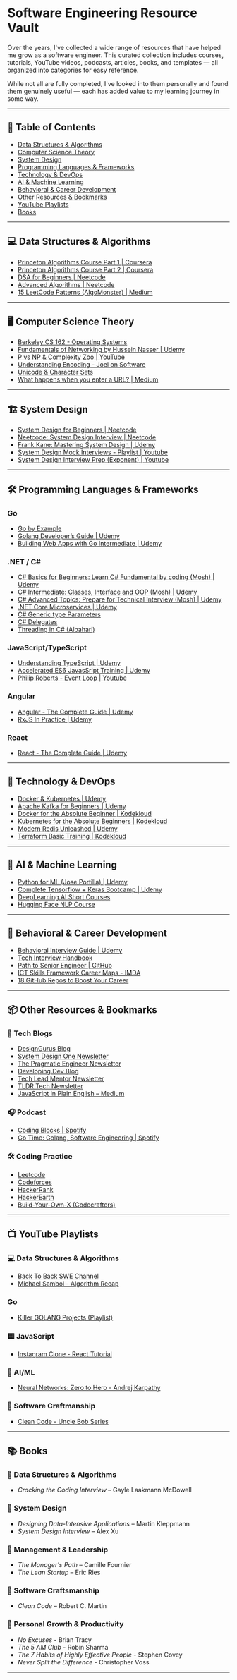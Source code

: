 # Software Engineering Resource Vault

Over the years, I've collected a wide range of resources that have helped me grow as a software engineer. This curated collection includes courses, tutorials, YouTube videos, podcasts, articles, books, and templates — all organized into categories for easy reference.

While not all are fully completed, I've looked into them personally and found them genuinely useful — each has added value to my learning journey in some way.

---

## 📌 Table of Contents
- [Data Structures & Algorithms](#-data-structures--algorithms)
- [Computer Science Theory](#-computer-science-theory)
- [System Design](#-system-design)
- [Programming Languages & Frameworks](#-programming-languages--frameworks)
- [Technology & DevOps](#-technology--devops)
- [AI & Machine Learning](#-ai--machine-learning)
- [Behavioral & Career Development](#-behavioral--career-development)
- [Other Resources & Bookmarks](#-other-resources--bookmarks)
- [YouTube Playlists](#-youtube-playlists)
- [Books](#-books)


---


## 💻 Data Structures & Algorithms
- [Princeton Algorithms Course Part 1 | Coursera](https://www.coursera.org/learn/algorithms-part1/)
- [Princeton Algorithms Course Part 2 | Coursera](https://www.coursera.org/learn/algorithms-part2)
- [DSA for Beginners | Neetcode](https://neetcode.io/courses/dsa-for-beginners)
- [Advanced Algorithms | Neetcode](https://neetcode.io/courses/advanced-algorithms)
- [15 LeetCode Patterns (AlgoMonster) | Medium ](https://medium.com/algomaster-io/leetcode-was-hard-until-i-learned-these-15-patterns-19d15f6d71f1)



---

## 🖥 Computer Science Theory
- [Berkeley CS 162 - Operating Systems](https://archive.org/details/ucberkeley-webcast-PL-XXv-cvA_iBDyz-ba4yDskqMDY6A1w_c)
- [Fundamentals of Networking by Hussein Nasser | Udemy](https://www.udemy.com/course/fundamentals-of-networking-for-effective-backend-design)
- [P vs NP & Complexity Zoo | YouTube](https://www.youtube.com/watch?v=YX40hbAHx3s)
- [Understanding Encoding - Joel on Software](https://www.joelonsoftware.com/2003/10/08/the-absolute-minimum-every-software-developer-absolutely-positively-must-know-about-unicode-and-character-sets-no-excuses/)
- [Unicode & Character Sets](https://kunststube.net/encoding/)
- [What happens when you enter a URL? | Medium](https://medium.com/@maneesha.wijesinghe1/what-happens-when-you-type-an-url-in-the-browser-and-press-enter-bb0aa2449c1a)

---

## 🏗 System Design
- [System Design for Beginners | Neetcode](https://neetcode.io/courses/system-design-for-beginners)
- [Neetcode: System Design Interview | Neetcode](https://neetcode.io/courses/system-design-interview)
- [Frank Kane: Mastering System Design | Udemy](https://www.udemy.com/course/system-design-interview-prep/)
- [System Design Mock Interviews - Playlist | Youtube](https://www.youtube.com/playlist?list=PLCRMIe5FDPseVvwzRiCQBmNOVUIZSSkP8)
- [System Design Interview Prep (Exponent) | Youtube](https://www.youtube.com/playlist?list=PLrtCHHeadkHp92TyPt1Fj452_VGLipJnL)

---

## 🛠 Programming Languages & Frameworks

### Go
- [Go by Example](https://gobyexample.com/)
- [Golang Developer’s Guide | Udemy](https://www.udemy.com/course/go-the-complete-developers-guide/)
- [Building Web Apps with Go Intermediate | Udemy](https://www.udemy.com/course/building-web-applications-with-go-intermediate-level/)

### .NET / C#
- [C# Basics for Beginners: Learn C# Fundamental by coding (Mosh) | Udemy](https://www.udemy.com/course/csharp-tutorial-for-beginners/)
- [C# Intermediate: Classes, Interface and OOP (Mosh) | Udemy](https://www.udemy.com/course/csharp-intermediate-classes-interfaces-and-oop/)
- [C# Advanced Topics: Prepare for Technical Interview (Mosh) | Udemy](https://www.udemy.com/course/csharp-advanced/)
- [.NET Core Microservices | Udemy ](https://www.udemy.com/course/net-core-microservices-the-complete-guide-net-6-mvc/)
- [C# Generic type Parameters](https://learn.microsoft.com/en-us/dotnet/csharp/programming-guide/generics/generic-type-parameters)
- [C# Delegates](https://learn.microsoft.com/en-us/dotnet/csharp/delegates-overview)
- [Threading in C# (Albahari)](https://www.albahari.com/threading/)

### JavaScript/TypeScript
- [Understanding TypeScript | Udemy](https://www.udemy.com/course/understanding-typescript/)
- [Accelerated ES6 JavasSript Training | Udemy](https://www.udemy.com/course/es6-bootcamp-next-generation-javascript/)
- [Philip Roberts - Event Loop | Youtube](https://youtu.be/8aGhZQkoFbQ)


### Angular
- [Angular - The Complete Guide | Udemy](https://www.udemy.com/course/the-complete-guide-to-angular-2/)
- [RxJS In Practice | Udemy](https://www.udemy.com/course/rxjs-course/)

### React
- [React - The Complete Guide | Udemy](https://www.udemy.com/course/react-the-complete-guide-incl-redux)

---

## 🔧 Technology & DevOps
- [Docker & Kubernetes | Udemy](https://www.udemy.com/course/docker-kubernetes-the-practical-guide/)
- [Apache Kafka for Beginners | Udemy](https://www.udemy.com/course/apache-kafka)
- [Docker for the Absolute Beginner | Kodekloud](https://kodekloud.com/courses/docker-for-the-absolute-beginner)
- [Kubernetes for the Absolute Beginners | Kodekloud](https://kodekloud.com/courses/kubernetes-for-the-absolute-beginners-hands-on)
- [Modern Redis Unleashed | Udemy](https://www.udemy.com/course/redis-cloud/)
- [Terraform Basic Training | Kodekloud](https://learn.kodekloud.com/user/courses/terraform-basics-training-course)

---

## 🤖 AI & Machine Learning
- [Python for ML (Jose Portilla) | Udemy](https://www.udemy.com/course/python-for-data-science-and-machine-learning-bootcamp)
- [Complete Tensorflow + Keras Bootcamp | Udemy](https://www.udemy.com/course/complete-tensorflow-2-and-keras-deep-learning-bootcamp)
- [DeepLearning.AI Short Courses](https://www.deeplearning.ai/short-courses/)
- [Hugging Face NLP Course](https://huggingface.co/learn/nlp-course/chapter1/1)


---

## 🧠 Behavioral & Career Development
- [Behavioral Interview Guide | Udemy](https://www.udemy.com/course/behavioral-interview-guide/)
- [Tech Interview Handbook](https://www.techinterviewhandbook.org/)
- [Path to Senior Engineer | GitHub](https://github.com/jordan-cutler/path-to-senior-engineer-handbook)
- [ICT Skills Framework Career Maps - IMDA](https://www.imda.gov.sg/-/media/imda/images/programmes/skills-framework-for-ict/consolidated-career-maps.pdf)
- [18 GitHub Repos to Boost Your Career](https://devdojo.com/madzadev/18-github-repositories-to-boost-your-career-as-a-developer)

---

## 📦 Other Resources & Bookmarks
### 📰 Tech Blogs
- [DesignGurus Blog](https://www.designgurus.io/blog)
- [System Design One Newsletter](https://newsletter.systemdesign.one/)
- [The Pragmatic Engineer Newsletter](https://newsletter.pragmaticengineer.com/)
- [Developing.Dev Blog](https://www.developing.dev/)
- [Tech Lead Mentor Newsletter](https://newsletter.techleadmentor.com/ )
- [TLDR Tech Newsletter](https://tldr.tech/)
- [JavaScript in Plain English – Medium](https://javascript.plainenglish.io/)


### 🎧 Podcast
- [Coding Blocks | Spotify](https://open.spotify.com/show/23WSDfrSBULg0pBNGNWPMb?si=ddc4888db8e14014)
- [Go Time: Golang, Software Engineering | Spotify](https://open.spotify.com/show/2cKdcxETn7jDp7uJCwqmSE?si=5378837bed334f12)


### 🛠 Coding Practice
- [Leetcode](https://leetcode.com/)
- [Codeforces](https://codeforces.com/)
- [HackerRank](https://www.hackerrank.com/)
- [HackerEarth](https://www.hackerearth.com/challenges/)
- [Build-Your-Own-X (Codecrafters)](https://github.com/codecrafters-io/build-your-own-x)

---


## 📺 YouTube Playlists

### 💻 Data Structures & Algorithms
- [Back To Back SWE Channel](https://www.youtube.com/c/BackToBackSWE)
- [Michael Sambol - Algorithm Recap](https://www.youtube.com/c/MichaelSambol/videos)

### Go
- [Killer GOLANG Projects (Playlist)](https://www.youtube.com/playlist?list=PL5dTjWUk_cPYztKD7WxVFluHvpBNM28N9)

### 🟨 JavaScript 
- [Instagram Clone - React Tutorial ](https://www.youtube.com/watch?v=AKeaaa8yAAk&ab_channel=KarlHadwen)

### 🤖 AI/ML
- [Neural Networks: Zero to Hero  - Andrej Karpathy](https://www.youtube.com/playlist?list=PLAqhIrjkxbuWI23v9cThsA9GvCAUhRvKZ)

### 🧼 Software Craftmanship
- [Clean Code - Uncle Bob Series](https://www.youtube.com/playlist?list=PLmmYSbUCWJ4x1GO839azG_BBw8rkh-zOj)


---
## 📚 Books

### 📖 Data Structures & Algorithms
- *Cracking the Coding Interview* – Gayle Laakmann McDowell

### 📖 System Design
- *Designing Data-Intensive Applications* – Martin Kleppmann
- *System Design Interview* – Alex Xu

### 📖 Management & Leadership
- *The Manager's Path* – Camille Fournier
- *The Lean Startup* – Eric Ries


### 📖 Software Craftsmanship
- *Clean Code* – Robert C. Martin

### 📖 Personal Growth & Productivity
- *No Excuses* -  Brian Tracy
- *The 5 AM Club* - Robin Sharma
- *The 7 Habits of Highly Effective People* - Stephen Covey
- *Never Split the Difference* - Christopher Voss


---
